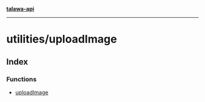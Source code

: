 [**talawa-api**](../../README.md)

***

# utilities/uploadImage

## Index

### Functions

- [uploadImage](functions/uploadImage.md)
